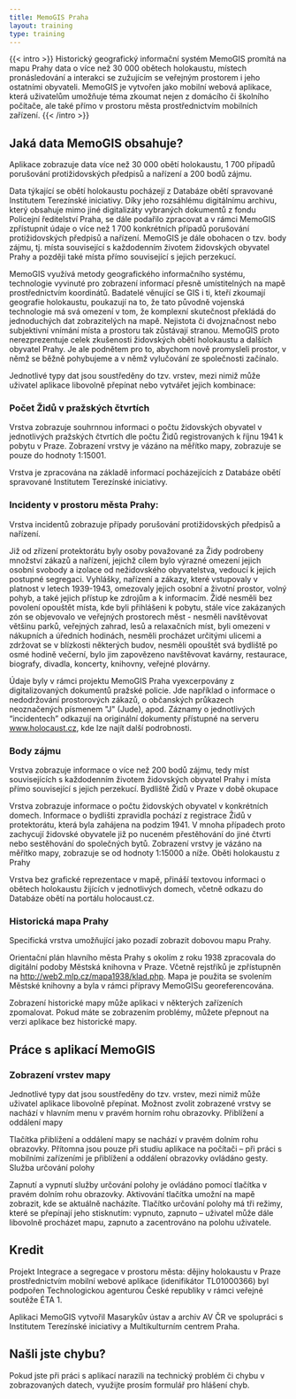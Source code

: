 ```yaml
---
title: MemoGIS Praha
layout: training
type: training
---
```


{{< intro >}}
Historický geografický informační systém MemoGIS promítá na mapu Prahy data o více než 30 000 obětech holokaustu, místech pronásledování a interakci se zužujícím se veřejným prostorem i jeho ostatními obyvateli. MemoGIS je vytvořen jako mobilní webová aplikace, která uživatelům umožňuje téma zkoumat nejen z domácího či školního počítače, ale také přímo v prostoru města prostřednictvím mobilních zařízení.
{{< /intro >}}

## Jaká data MemoGIS obsahuje?

Aplikace zobrazuje data více než 30 000 obětí holokaustu, 1 700 případů porušování protižidovských předpisů a nařízení a 200 bodů zájmu.

Data týkající se obětí holokaustu pocházejí z Databáze obětí spravované Institutem Terezínské iniciativy. Díky jeho rozsáhlému digitálnímu archivu, který obsahuje mimo jiné digitalizáty vybraných dokumentů z fondu Policejní ředitelství Praha, se dále podařilo zpracovat a v rámci MemoGIS zpřístupnit údaje o více než 1 700 konkrétních případů porušování protižidovských předpisů a nařízení. MemoGIS je dále obohacen o tzv. body zájmu, tj. místa související s každodenním životem židovských obyvatel Prahy a později také místa přímo související s jejich perzekucí.

MemoGIS využívá metody geografického informačního systému, technologie vyvinuté pro zobrazení informací přesně umístitelných na mapě prostřednictvím koordinátů. Badatelé věnující se GIS i ti, kteří zkoumají geografie holokaustu, poukazují na to, že tato původně vojenská technologie má svá omezení v tom, že komplexní skutečnost překládá do jednoduchých dat zobrazitelých na mapě. Nejistota či dvojznačnost nebo subjektivní vnímání místa a prostoru tak zůstávají stranou. MemoGIS proto nerezprezentuje celek zkušenosti židovských obětí holokaustu a dalších obyvatel Prahy. Je ale podnětem pro to, abychom nově promysleli prostor, v němž se běžně pohybujeme a v němž vylučování ze společnosti začínalo.

Jednotlivé typy dat jsou soustředěny do tzv. vrstev, mezi nimiž může uživatel aplikace libovolně přepínat nebo vytvářet jejich kombinace:

### Počet Židů v pražských čtvrtích

Vrstva zobrazuje souhrnnou informaci o počtu židovských obyvatel v jednotlivých pražských čtvrtích dle počtu Židů registrovaných k říjnu 1941 k pobytu v Praze. Zobrazení vrstvy je vázáno na měřítko mapy, zobrazuje se pouze do hodnoty 1:15001.

Vrstva je zpracována na základě informací pocházejících z Databáze obětí spravované Institutem Terezínské iniciativy.

### Incidenty v prostoru města Prahy:

Vrstva incidentů zobrazuje případy porušování protižidovských předpisů a nařízení.

Již od zřízení protektorátu byly osoby považované za Židy podrobeny množství zákazů a nařízení, jejichž cílem bylo výrazné omezení jejich osobní svobody a izolace od nežidovského obyvatelstva, vedoucí k jejich postupné segregaci. Vyhlášky, nařízení a zákazy, které vstupovaly v platnost v letech 1939-1943, omezovaly jejich osobní a životní prostor, volný pohyb, a také jejich přístup ke zdrojům a k informacím. Židé nesměli bez povolení opouštět místa, kde byli přihlášeni k pobytu, stále více zakázaných zón se objevovalo ve veřejných prostorech měst - nesměli navštěvovat většinu parků, veřejných zahrad, lesů a relaxačních míst, byli omezeni v nákupních a úředních hodinách, nesměli procházet určitými ulicemi a zdržovat se v blízkosti některých budov, nesměli opouštět svá bydliště po osmé hodině večerní, bylo jim zapovězeno navštěvovat kavárny, restaurace, biografy, divadla, koncerty, knihovny, veřejné plovárny.

Údaje byly v rámci projektu MemoGIS Praha vyexcerpovány z digitalizovaných dokumentů pražské policie. Jde například o informace o nedodržování prostorových zákazů, o občanských průkazech neoznačených písmenem "J" (Jude), apod. Záznamy o jednotlivých “incidentech” odkazují na originální dokumenty přístupné na serveru www.holocaust.cz, kde lze najít další podrobnosti.

### Body zájmu

Vrstva zobrazuje informace o více než 200 bodů zájmu, tedy míst souvisejících s každodenním životem židovských obyvatel Prahy i místa přímo související s jejich perzekucí.
Bydliště Židů v Praze v době okupace

Vrstva zobrazuje informace o počtu židovských obyvatel v konkrétních domech. Informace o bydlišti zpravidla pochází z registrace Židů v protektorátu, která byla zahájena na podzim 1941. V mnoha případech proto zachycují židovské obyvatele již po nuceném přestěhování do jiné čtvrti nebo sestěhování do společných bytů. Zobrazení vrstvy je vázáno na měřítko mapy, zobrazuje se od hodnoty 1:15000 a níže.
Oběti holokaustu z Prahy

Vrstva bez grafické reprezentace v mapě, přináší textovou informaci o obětech holokaustu žijících v jednotlivých domech, včetně odkazu do Databáze obětí na portálu holocaust.cz.

### Historická mapa Prahy

Specifická vrstva umožňující jako pozadí zobrazit dobovou mapu Prahy.

Orientační plán hlavního města Prahy s okolím z roku 1938 zpracovala do digitální podoby Městská knihovna v Praze. Včetně rejstříků je zpřístupněn na http://web2.mlp.cz/mapa1938/klad.php. Mapa je použita se svolením Městské knihovny a byla v rámci přípravy MemoGISu georeferencována.

Zobrazení historické mapy může aplikaci v některých zařízeních zpomalovat. Pokud máte se zobrazením problémy, můžete přepnout na verzi aplikace bez historické mapy.

## Práce s aplikací MemoGIS

### Zobrazení vrstev mapy

Jednotlivé typy dat jsou soustředěny do tzv. vrstev, mezi nimiž může uživatel aplikace libovolně přepínat. Možnost zvolit zobrazené vrstvy se nachází v hlavním menu v pravém horním rohu obrazovky.
Přiblížení a oddálení mapy

Tlačítka přiblížení a oddálení mapy se nachází v pravém dolním rohu obrazovky. Přítomna jsou pouze při studiu aplikace na počítači – při práci s mobilními zařízeními je přiblížení a oddálení obrazovky ovládáno gesty.
Služba určování polohy

Zapnutí a vypnutí služby určování polohy je ovládáno pomocí tlačítka v pravém dolním rohu obrazovky. Aktivování tlačítka umožní na mapě zobrazit, kde se aktuálně nacházíte. Tlačítko určování polohy má tři režimy, které se přepínají jeho stisknutím: vypnuto, zapnuto – uživatel může dále libovolně procházet mapu, zapnuto a zacentrováno na polohu uživatele.

## Kredit

Projekt Integrace a segregace v prostoru města: dějiny holokaustu v Praze prostřednictvím mobilní webové aplikace (idenifikátor TL01000366) byl podpořen Technologickou agenturou České republiky v rámci veřejné soutěže ÉTA 1.

Aplikaci MemoGIS vytvořil Masarykův ústav a archiv AV ČR ve spolupráci s Institutem Terezínské iniciativy a Multikulturním centrem Praha.

## Našli jste chybu?

Pokud jste při práci s aplikací narazili na technický problém či chybu v zobrazovaných datech, využijte prosím formulář pro hlášení chyb.
